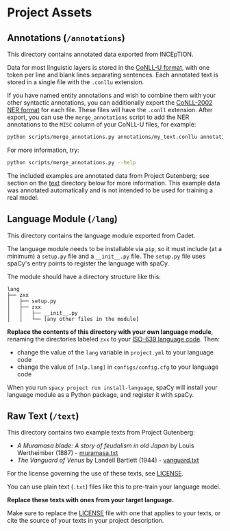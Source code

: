 # Project Assets

## Annotations (`/annotations`)

This directory contains annotated data exported from INCEpTION.

Data for most linguistic layers is stored in the [CoNLL-U format](https://universaldependencies.org/format.html), with one token per line and blank lines separating sentences. Each annotated text is stored in a single file with the `.conllu` extension.

If you have named entity annotations and wish to combine them with your other syntactic annotations, you can additionally export the [CoNLL-2002 NER format](https://www.clips.uantwerpen.be/conll2002/ner/) for each file. These files will have the `.conll` extension. After export, you can use the `merge_annotations` script to add the NER annotations to the `MISC` column of your CoNLL-U files, for example:

```bash
python scripts/merge_annotations.py annotations/my_text.conllu annotations/my_text.conll > merged.conllu
```

For more information, try:

```bash
python scripts/merge_annotations.py --help
```

The included examples are annotated data from Project Gutenberg; see section on the [text](../text) directory below for more information. This example data was annotated automatically and is not intended to be used for training a real model.

## Language Module (`/lang`)

This directory contains the language module exported from Cadet.

The language module needs to be installable via `pip`, so it must include (at a minimum) a `setup.py` file and a `__init__.py` file. The `setup.py` file uses spaCy's entry points to register the language with spaCy.

The module should have a directory structure like this:

```
lang
├── zxx
│   ├── setup.py
│   ├── zxx
│   │   ├── __init__.py
│   │   └── [any other files in the module]
```

**Replace the contents of this directory with your own language module**, renaming the directories labeled `zxx` to your [ISO-639 language code](https://www.loc.gov/standards/iso639-2/php/code_list.php). Then:

- change the value of the `lang` variable in `project.yml` to your language code
- change the value of `[nlp.lang]` in `configs/config.cfg` to your language code

When you run `spacy project run install-language`, spaCy will install your language module as a Python package, and register it with spaCy.

## Raw Text (`/text`)

This directory contains two example texts from Project Gutenberg:

- _A Muramasa blade: A story of feudalism in old Japan_ by Louis Wertheimber (1887) - [muramasa.txt](muramasa.txt)
- _The Vanguard of Venus_ by Landell Bartlett (1944) - [vanguard.txt](vanguard.txt)

For the license governing the use of these texts, see [LICENSE](LICENSE).

You can use plain text (`.txt`) files like this to pre-train your language model.

**Replace these texts with ones from your target language.**

Make sure to replace the [LICENSE](LICENSE) file with one that applies to your texts, or cite the source of your texts in your project description.
